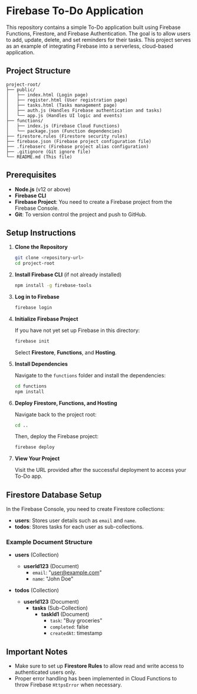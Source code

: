 # Firebase To-Do Application

This repository contains a simple To-Do application built using Firebase Functions, Firestore, and Firebase Authentication. The goal is to allow users to add, update, delete, and set reminders for their tasks. This project serves as an example of integrating Firebase into a serverless, cloud-based application.

## Project Structure

```
project-root/
├── public/
│   ├── index.html (Login page)
│   ├── register.html (User registration page)
│   ├── tasks.html (Tasks management page)
│   ├── auth.js (Handles Firebase authentication and tasks)
│   └── app.js (Handles UI logic and events)
├── functions/
│   ├── index.js (Firebase Cloud Functions)
│   └── package.json (Function dependencies)
├── firestore.rules (Firestore security rules)
├── firebase.json (Firebase project configuration file)
├── .firebaserc (Firebase project alias configuration)
├── .gitignore (Git ignore file)
└── README.md (This file)
```

## Prerequisites

- **Node.js** (v12 or above)
- **Firebase CLI**
- **Firebase Project**: You need to create a Firebase project from the Firebase Console.
- **Git**: To version control the project and push to GitHub.

## Setup Instructions

1. **Clone the Repository**

   ```bash
   git clone <repository-url>
   cd project-root
   ```

2. **Install Firebase CLI** (if not already installed)

   ```bash
   npm install -g firebase-tools
   ```

3. **Log in to Firebase**

   ```bash
   firebase login
   ```

4. **Initialize Firebase Project**

   If you have not yet set up Firebase in this directory:
   ```bash
   firebase init
   ```
   Select **Firestore**, **Functions**, and **Hosting**.

5. **Install Dependencies**

   Navigate to the `functions` folder and install the dependencies:
   ```bash
   cd functions
   npm install
   ```

6. **Deploy Firestore, Functions, and Hosting**

   Navigate back to the project root:
   ```bash
   cd ..
   ```

   Then, deploy the Firebase project:
   ```bash
   firebase deploy
   ```

7. **View Your Project**

   Visit the URL provided after the successful deployment to access your To-Do app.

## Firestore Database Setup

In the Firebase Console, you need to create Firestore collections:

- **users**: Stores user details such as `email` and `name`.
- **todos**: Stores tasks for each user as sub-collections.

### Example Document Structure

- **users** (Collection)
  - **userId123** (Document)
    - `email`: "user@example.com"
    - `name`: "John Doe"

- **todos** (Collection)
  - **userId123** (Document)
    - **tasks** (Sub-Collection)
      - **taskId1** (Document)
        - `task`: "Buy groceries"
        - `completed`: false
        - `createdAt`: timestamp

## Important Notes

- Make sure to set up **Firestore Rules** to allow read and write access to authenticated users only.
- Proper error handling has been implemented in Cloud Functions to throw Firebase `HttpsError` when necessary.

